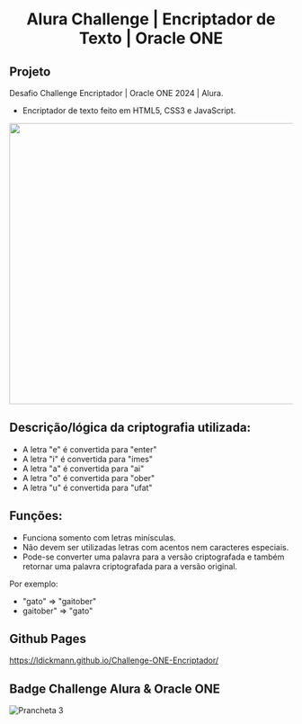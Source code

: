 <h1 align="center">Alura Challenge | Encriptador de Texto | Oracle ONE</h1>


Projeto
---
Desafio Challenge Encriptador | Oracle ONE 2024 | Alura.
- Encriptador de texto feito em HTML5, CSS3 e JavaScript.

<p align="center">
<img width="600" height="500" src="https://github.com/user-attachments/assets/aec858e5-e204-4138-9620-405268aea93c"/>
</p>

Descrição/lógica da criptografia utilizada:
---
- A letra "e" é convertida para "enter"
- A letra "i" é convertida para "imes"
- A letra "a" é convertida para "ai"
- A letra "o" é convertida para "ober"
- A letra "u" é convertida para "ufat"

Funções:
---
- Funciona somento com letras minísculas.
- Não devem ser utilizadas letras com acentos nem caracteres especiais.
- Pode-se converter uma palavra para a versão criptografada e também retornar uma palavra criptografada para a versão original.

Por exemplo:
- "gato" => "gaitober"
- gaitober" => "gato"

Github Pages
---
https://ldickmann.github.io/Challenge-ONE-Encriptador/

Badge Challenge Alura & Oracle ONE
---
![Prancheta 3](https://github.com/user-attachments/assets/be0fe943-38f0-4136-9679-60a7ca4fa2ae)
